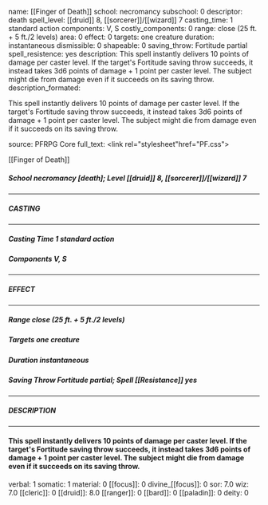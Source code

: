 name: [[Finger of Death]]
school: necromancy
subschool: 0
descriptor: death
spell_level: [[druid]] 8, [[sorcerer]]/[[wizard]] 7
casting_time: 1 standard action
components: V, S
costly_components: 0
range: close (25 ft. + 5 ft./2 levels)
area: 0
effect: 0
targets: one creature
duration: instantaneous
dismissible: 0
shapeable: 0
saving_throw: Fortitude partial
spell_resistence: yes
description: This spell instantly delivers 10 points of damage per caster level. If the target's Fortitude saving throw succeeds, it instead takes 3d6 points of damage + 1 point per caster level. The subject might die from damage even if it succeeds on its saving throw.
description_formated: <p>This spell instantly delivers 10 points of damage per caster level. If the target's Fortitude saving throw succeeds, it instead takes 3d6 points of damage + 1 point per caster level. The subject might die from damage even if it succeeds on its saving throw.</p>
source: PFRPG Core
full_text: <link rel="stylesheet"href="PF.css"><div class="heading"><p class="alignleft">[[Finger of Death]]</p><div style="clear: both;"></div></div><div><h5><b>School </b>necromancy [death]; <b>Level </b>[[druid]] 8, [[sorcerer]]/[[wizard]] 7</h5></div><hr/><div><h5><b>CASTING</b></h5></div><hr/><div><h5><b>Casting Time </b>1 standard action</h5><h5><b>Components </b>V, S</h5></div><hr/><div><h5><b>EFFECT</b></h5></div><hr/><div><h5><b>Range </b>close (25 ft. + 5 ft./2 levels)</h5><h5><b>Targets </b>one creature</h5><h5><b>Duration </b>instantaneous</h5><h5><b>Saving Throw </b>Fortitude partial; <b>Spell [[Resistance]] </b>yes</h5></div><hr/><div><h5><b>DESCRIPTION</b></h5></div><hr/><div><h4><p>This spell instantly delivers 10 points of damage per caster level. If the target's Fortitude saving throw succeeds, it instead takes 3d6 points of damage + 1 point per caster level. The subject might die from damage even if it succeeds on its saving throw.</p></h4></div>
verbal: 1
somatic: 1
material: 0
[[focus]]: 0
divine_[[focus]]: 0
sor: 7.0
wiz: 7.0
[[cleric]]: 0
[[druid]]: 8.0
[[ranger]]: 0
[[bard]]: 0
[[paladin]]: 0
deity: 0
